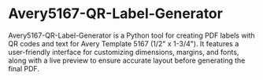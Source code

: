 # Avery5167-QR-Label-Generator
Avery5167-QR-Label-Generator is a Python tool for creating PDF labels with QR codes and text for Avery Template 5167 (1/2" x 1-3/4"). It features a user-friendly interface for customizing dimensions, margins, and fonts, along with a live preview to ensure accurate layout before generating the final PDF.
